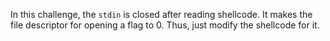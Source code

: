 In this challenge, the `stdin` is closed after reading shellcode.
It makes the file descriptor for opening a flag to 0.
Thus, just modify the shellcode for it.
